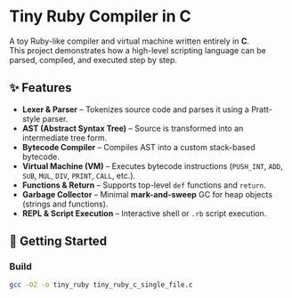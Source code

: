 # Tiny Ruby Compiler in C

A toy Ruby-like compiler and virtual machine written entirely in **C**.  
This project demonstrates how a high-level scripting language can be parsed, compiled, and executed step by step.  

## ✨ Features
- **Lexer & Parser** – Tokenizes source code and parses it using a Pratt-style parser.  
- **AST (Abstract Syntax Tree)** – Source is transformed into an intermediate tree form.  
- **Bytecode Compiler** – Compiles AST into a custom stack-based bytecode.  
- **Virtual Machine (VM)** – Executes bytecode instructions (`PUSH_INT`, `ADD`, `SUB`, `MUL`, `DIV`, `PRINT`, `CALL`, etc.).  
- **Functions & Return** – Supports top-level `def` functions and `return`.  
- **Garbage Collector** – Minimal **mark-and-sweep** GC for heap objects (strings and functions).  
- **REPL & Script Execution** – Interactive shell or `.rb` script execution.  

## 🚀 Getting Started

### Build
```bash
gcc -O2 -o tiny_ruby tiny_ruby_c_single_file.c
